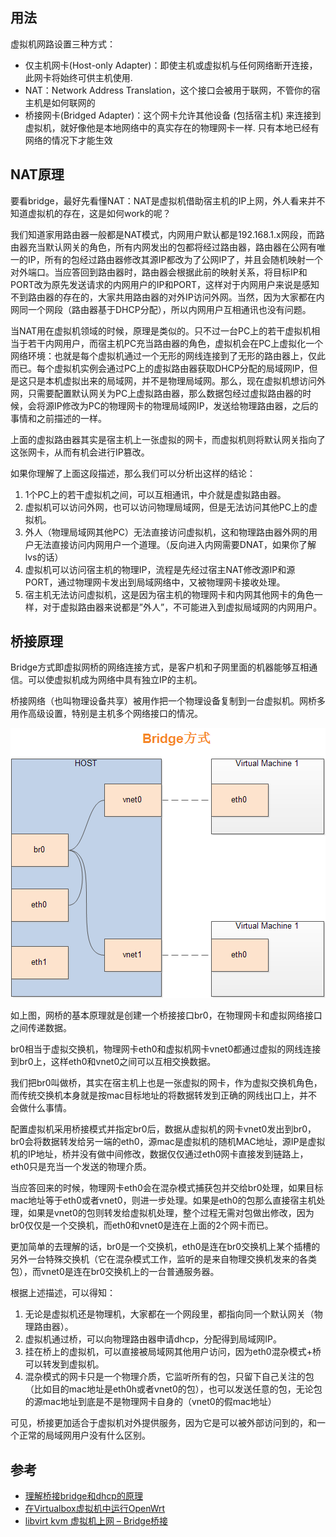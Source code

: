## 用法

虚拟机网路设置三种方式：

- 仅主机网卡(Host-only Adapter)：即使主机或虚拟机与任何网络断开连接，此网卡将始终可供主机使用.
- NAT：Network Address Translation，这个接口会被用于联网，不管你的宿主机是如何联网的
- 桥接网卡(Bridged Adapter)：这个网卡允许其他设备 (包括宿主机) 来连接到虚拟机，就好像他是本地网络中的真实存在的物理网卡一样. 只有本地已经有网络的情况下才能生效

## NAT原理

要看bridge，最好先看懂NAT：NAT是虚拟机借助宿主机的IP上网，外人看来并不知道虚拟机的存在，这是如何work的呢？

我们知道家用路由器一般都是NAT模式，内网用户默认都是192.168.1.x网段，而路由器充当默认网关的角色，所有内网发出的包都将经过路由器，路由器在公网有唯一的IP，所有的包经过路由器修改其源IP都改为了公网IP了，并且会随机映射一个对外端口。当应答回到路由器时，路由器会根据此前的映射关系，将目标IP和PORT改为原先发送请求的内网用户的IP和PORT，这样对于内网用户来说是感知不到路由器的存在的，大家共用路由器的对外IP访问外网。当然，因为大家都在内网同一个网段（路由器基于DHCP分配），所以内网用户互相通讯也没有问题。

当NAT用在虚拟机领域的时候，原理是类似的。只不过一台PC上的若干虚拟机相当于若干内网用户，而宿主机PC充当路由器的角色，虚拟机会在PC上虚拟化一个网络环境：也就是每个虚拟机通过一个无形的网线连接到了无形的路由器上，仅此而已。每个虚拟机实例会通过PC上的虚拟路由器获取DHCP分配的局域网IP，但是这只是本机虚拟出来的局域网，并不是物理局域网。那么，现在虚拟机想访问外网，只需要配置默认网关为PC上虚拟路由器，那么数据包经过虚拟路由器的时候，会将源IP修改为PC的物理网卡的物理局域网IP，发送给物理路由器，之后的事情和之前描述的一样。

上面的虚拟路由器其实是宿主机上一张虚拟的网卡，而虚拟机则将默认网关指向了这张网卡，从而有机会进行IP篡改。

如果你理解了上面这段描述，那么我们可以分析出这样的结论：

1. 1个PC上的若干虚拟机之间，可以互相通讯，中介就是虚拟路由器。
2. 虚拟机可以访问外网，也可以访问物理局域网，但是无法访问其他PC上的虚拟机。
3. 外人（物理局域网其他PC）无法直接访问虚拟机，这和物理路由器外网的用户无法直接访问内网用户一个道理。（反向进入内网需要DNAT，如果你了解lvs的话）
4. 虚拟机可以访问宿主机的物理IP，流程是先经过宿主NAT修改源IP和源PORT，通过物理网卡发出到局域网络中，又被物理网卡接收处理。
5. 宿主机无法访问虚拟机，这是因为宿主机的物理网卡和内网其他网卡的角色一样，对于虚拟路由器来说都是”外人”，不可能进入到虚拟局域网的内网用户。

## 桥接原理

Bridge方式即虚拟网桥的网络连接方式，是客户机和子网里面的机器能够互相通信。可以使虚拟机成为网络中具有独立IP的主机。

桥接网络（也叫物理设备共享）被用作把一个物理设备复制到一台虚拟机。网桥多用作高级设置，特别是主机多个网络接口的情况。

![](/static/images/2101/p009.png)

如上图，网桥的基本原理就是创建一个桥接接口br0，在物理网卡和虚拟网络接口之间传递数据。

br0相当于虚拟交换机，物理网卡eth0和虚拟机网卡vnet0都通过虚拟的网线连接到br0上，这样eth0和vnet0之间可以互相交换数据。

我们把br0叫做桥，其实在宿主机上也是一张虚拟的网卡，作为虚拟交换机角色，而传统交换机本身就是按mac目标地址的将数据转发到正确的网线出口上，并不会做什么事情。

配置虚拟机采用桥接模式并指定br0后，数据从虚拟机的网卡vnet0发出到br0，br0会将数据转发给另一端的eth0，源mac是虚拟机的随机MAC地址，源IP是虚拟机的IP地址，桥并没有做中间修改，数据仅仅通过eth0网卡直接发到链路上，eth0只是充当一个发送的物理介质。

当应答回来的时候，物理网卡eth0会在混杂模式捕获包并交给br0处理，如果目标mac地址等于eth0或者vnet0，则进一步处理。如果是eth0的包那么直接宿主机处理，如果是vnet0的包则转发给虚拟机处理，整个过程无需对包做出修改，因为br0仅仅是一个交换机，而eth0和vnet0是连在上面的2个网卡而已。

更加简单的去理解的话，br0是一个交换机，eth0是连在br0交换机上某个插槽的另外一台特殊交换机（它在混杂模式工作，监听的是来自物理交换机发来的各类包），而vnet0是连在br0交换机上的一台普通服务器。

根据上述描述，可以得知：

1. 无论是虚拟机还是物理机，大家都在一个网段里，都指向同一个默认网关（物理路由器）。
2. 虚拟机通过桥，可以向物理路由器申请dhcp，分配得到局域网IP。
3. 挂在桥上的虚拟机，可以直接被局域网其他用户访问，因为eth0混杂模式+桥可以转发到虚拟机。
4. 混杂模式的网卡只是一个物理介质，它监听所有的包，只留下自己关注的包（比如目的mac地址是eth0h或者vnet0的包），也可以发送任意的包，无论包的源mac地址到底是不是物理网卡自身的（vnet0的假mac地址）

可见，桥接更加适合于虚拟机对外提供服务，因为它是可以被外部访问到的，和一个正常的局域网用户没有什么区别。

## 参考

- [理解桥接bridge和dhcp的原理](https://yuerblog.cc/2017/01/22/understand-bridge-and-dhcp/)
- [在Virtualbox虚拟机中运行OpenWrt](https://openwrt.org/zh/docs/guide-user/virtualization/virtualbox-vm)
- [libvirt kvm 虚拟机上网 – Bridge桥接](https://www.chenyudong.com/archives/libvirt-kvm-bridge-network.html)